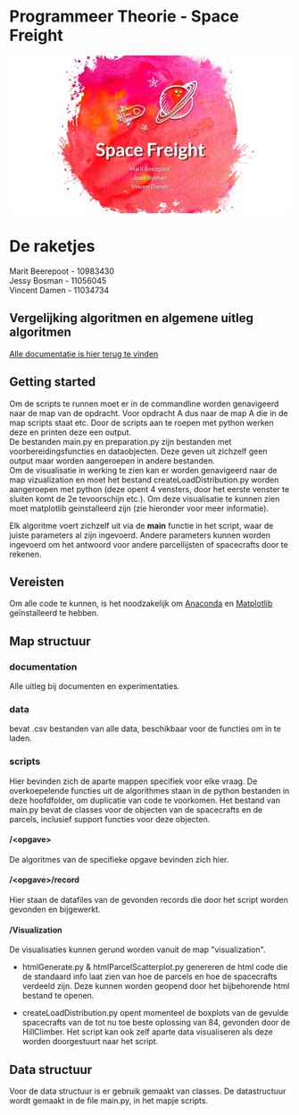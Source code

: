 # Programmeer Theorie - Space Freight

![CoverImage](/cover.JPG?raw=true)

# De raketjes
Marit Beerepoot - 10983430  
Jessy Bosman - 11056045  
Vincent Damen - 11034734  


## Vergelijking algoritmen en algemene uitleg algoritmen
[Alle documentatie is hier terug te vinden](/documentation)

## Getting started
Om de scripts te runnen moet er in de commandline worden genavigeerd naar de map van de opdracht. Voor opdracht A dus naar de map A die in de map scripts staat etc. Door de scripts aan te roepen met python werken deze en printen deze een output.  
De bestanden main.py en preparation.py zijn bestanden met voorbereidingsfuncties en dataobjecten. Deze geven uit zichzelf geen output maar worden aangeroepen in andere bestanden.  
Om de visualisatie in werking te zien kan er worden genavigeerd naar de map vizualization en moet het bestand createLoadDistribution.py worden aangeroepen met python (deze opent 4 vensters, door het eerste venster te sluiten komt de 2e tevoorschijn etc.). Om deze visualisatie te kunnen zien moet matplotlib geinstalleerd zijn (zie hieronder voor meer informatie).

Elk algoritme voert zichzelf uit via de __main__ functie in het script, waar de juiste parameters al zijn ingevoerd. Andere parameters kunnen worden ingevoerd om het antwoord voor andere parcellijsten of spacecrafts door te rekenen.  

## Vereisten
Om alle code te kunnen, is het noodzakelijk om [Anaconda](https://www.anaconda.com/download/) en [Matplotlib](https://matplotlib.org/users/installing.html) geïnstalleerd te hebben.

## Map structuur

### documentation
Alle uitleg bij documenten en experimentaties. 

### data
bevat .csv bestanden van alle data, beschikbaar voor de functies om in te laden.
### scripts
Hier bevinden zich de aparte mappen specifiek voor elke vraag. De overkoepelende functies uit de algorithmes staan in de python bestanden in deze hoofdfolder, om duplicatie van code te voorkomen. Het bestand van main.py bevat de classes voor de objecten van de spacecrafts en de parcels, inclusief support functies voor deze objecten. 

#### /\<opgave>
De algoritmes van de specifieke opgave bevinden zich hier.  

#### /\<opgave>/record

Hier staan de datafiles van de gevonden records die door het script worden gevonden en bijgewerkt.

#### /Visualization
De visualisaties kunnen gerund worden vanuit de map "visualization".

* htmlGenerate.py & htmlParcelScatterplot.py genereren de html code die de standaard info laat zien van hoe de parcels en hoe de spacecrafts verdeeld zijn. Deze kunnen worden geopend door het bijbehorende html bestand te openen. 

* createLoadDistribution.py opent momenteel de boxplots van de gevulde spacecrafts van de tot nu toe beste oplossing van 84, gevonden door de HillClimber. Het script kan ook zelf aparte data visualiseren als deze worden doorgestuurt naar het script. 


## Data structuur
Voor de data structuur is er gebruik gemaakt van classes. De datastructuur wordt gemaakt in de file main.py, in het mapje scripts.
